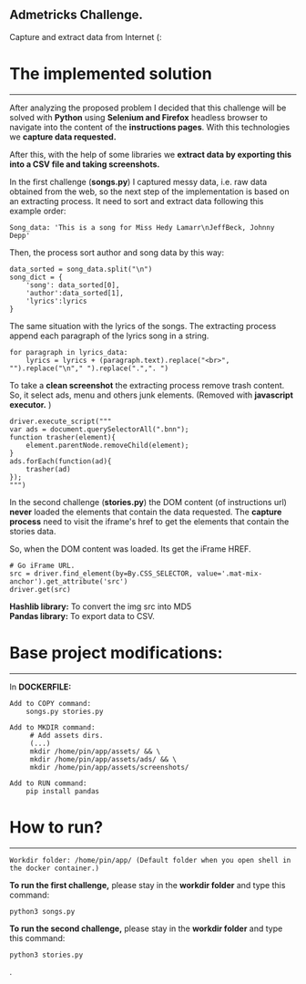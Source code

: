 ## Admetricks Challenge.
Capture and extract data from Internet (:

# The implemented solution
***
After analyzing the proposed problem I decided that this challenge will be solved with **Python** using **Selenium and Firefox** headless browser to navigate into the 
content of the **instructions pages**. With this technologies we **capture data requested.**

After this, with the help of some libraries we **extract data by exporting this into a CSV file and taking screenshots.**

In the first challenge (**songs.py**) I captured messy data, i.e. raw data obtained from the web, so the next step of the implementation is based on an extracting process. It need to sort and extract data following this example order:

    Song_data: 'This is a song for Miss Hedy Lamarr\nJeffBeck, Johnny Depp'

Then, the process sort author and song data by this way:

    data_sorted = song_data.split("\n")
    song_dict = {
        'song': data_sorted[0],
        'author':data_sorted[1],
        'lyrics':lyrics
    }

The same situation with the lyrics of the songs. The extracting process append each paragraph of the lyrics song in a string.

    for paragraph in lyrics_data:
        lyrics = lyrics + (paragraph.text).replace("<br>", "").replace("\n"," ").replace(".",". ")
 
 To take a **clean screenshot**  the extracting process remove trash content. So, it select ads, menu and others junk elements. (Removed with **javascript executor.** )
    
    driver.execute_script("""
    var ads = document.querySelectorAll(".bnn");
    function trasher(element){
        element.parentNode.removeChild(element);
    }
    ads.forEach(function(ad){
        trasher(ad)
    });
    """)
    
In the second challenge (**stories.py**) the DOM content (of instructions url) **never** loaded the elements that contain the data requested. The **capture process** need to visit the iframe's href to get the elements that contain the stories data.

So, when the DOM content was loaded. Its get the iFrame HREF.

    # Go iFrame URL.
    src = driver.find_element(by=By.CSS_SELECTOR, value='.mat-mix-anchor').get_attribute('src')
    driver.get(src)

**Hashlib library:** To convert the img src into MD5<br>
**Pandas library:** To export data to CSV.

# Base project modifications:
***
In **DOCKERFILE:**

    Add to COPY command:
        songs.py stories.py
    
    Add to MKDIR command:
         # Add assets dirs.
         (...)
         mkdir /home/pin/app/assets/ && \
         mkdir /home/pin/app/assets/ads/ && \
         mkdir /home/pin/app/assets/screenshots/
         
    Add to RUN command:
        pip install pandas
        
# How to run?
***

    Workdir folder: /home/pin/app/ (Default folder when you open shell in the docker container.)

**To run the first challenge,** please stay in the **workdir folder** and type this command:

    python3 songs.py

**To run the second challenge,** please stay in the **workdir folder** and type this command:

    python3 stories.py

.


